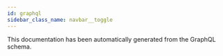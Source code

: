 ```yaml
---
id: graphql
sidebar_class_name: navbar__toggle
---
```


This documentation has been automatically generated from the GraphQL schema.
